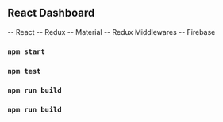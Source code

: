 ## React Dashboard
-- React
-- Redux
-- Material
-- Redux Middlewares
-- Firebase

### `npm start`


### `npm test`


### `npm run build`


### `npm run build`
